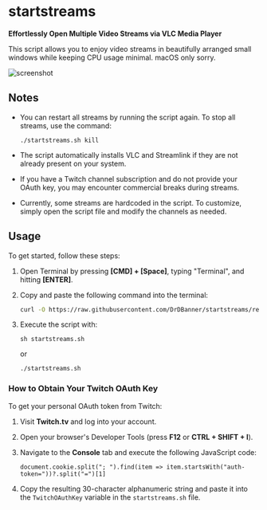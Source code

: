 # startstreams

**Effortlessly Open Multiple Video Streams via VLC Media Player**

This script allows you to enjoy video streams in beautifully arranged small windows while keeping CPU usage minimal. macOS only sorry.

![screenshot](https://github.com/user-attachments/assets/8adb62a1-0515-48b2-8a49-8cabde01f480)

## Notes

- You can restart all streams by running the script again. To stop all streams, use the command:

   ```./startstreams.sh kill```

- The script automatically installs VLC and Streamlink if they are not already present on your system.
- If you have a Twitch channel subscription and do not provide your OAuth key, you may encounter commercial breaks during streams.
- Currently, some streams are hardcoded in the script. To customize, simply open the script file and modify the channels as needed.
  
## Usage

To get started, follow these steps:

1. Open Terminal by pressing **[CMD] + [Space]**, typing "Terminal", and hitting **[ENTER]**.
2. Copy and paste the following command into the terminal:

   ```bash
   curl -O https://raw.githubusercontent.com/DrDBanner/startstreams/refs/heads/main/startstreams.sh && chmod +x startstreams.sh
   ```

3. Execute the script with:

   `sh startstreams.sh`

   or 

   `./startstreams.sh`

### How to Obtain Your Twitch OAuth Key

To get your personal OAuth token from Twitch:

1. Visit **Twitch.tv** and log into your account.
2. Open your browser's Developer Tools (press **F12** or **CTRL + SHIFT + I**).
3. Navigate to the **Console** tab and execute the following JavaScript code:

   `document.cookie.split("; ").find(item => item.startsWith("auth-token="))?.split("=")[1]`

4. Copy the resulting 30-character alphanumeric string and paste it into the `TwitchOAuthKey` variable in the `startstreams.sh` file.
